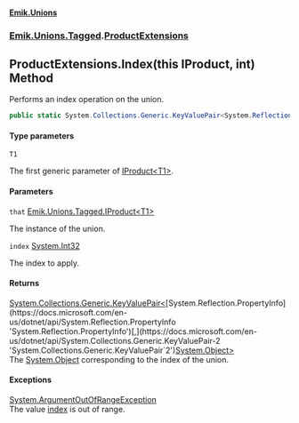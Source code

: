 #### [Emik.Unions](index.md 'index')
### [Emik.Unions.Tagged](Emik.Unions.Tagged.md 'Emik.Unions.Tagged').[ProductExtensions](ProductExtensions.md 'Emik.Unions.Tagged.ProductExtensions')

## ProductExtensions.Index<T1>(this IProduct<T1>, int) Method

Performs an index operation on the union.

```csharp
public static System.Collections.Generic.KeyValuePair<System.Reflection.PropertyInfo,object?> Index<T1>(this Emik.Unions.Tagged.IProduct<T1> that, int index);
```
#### Type parameters

<a name='Emik.Unions.Tagged.ProductExtensions.Index_T1_(thisEmik.Unions.Tagged.IProduct_T1_,int).T1'></a>

`T1`

The first generic parameter of [IProduct&lt;T1&gt;](IProduct{T1}.md 'Emik.Unions.Tagged.IProduct<T1>').
#### Parameters

<a name='Emik.Unions.Tagged.ProductExtensions.Index_T1_(thisEmik.Unions.Tagged.IProduct_T1_,int).that'></a>

`that` [Emik.Unions.Tagged.IProduct&lt;](IProduct{T1}.md 'Emik.Unions.Tagged.IProduct<T1>')[T1](ProductExtensions.Index{T1}(IProduct{T1},Int32).md#Emik.Unions.Tagged.ProductExtensions.Index_T1_(thisEmik.Unions.Tagged.IProduct_T1_,int).T1 'Emik.Unions.Tagged.ProductExtensions.Index<T1>(this Emik.Unions.Tagged.IProduct<T1>, int).T1')[&gt;](IProduct{T1}.md 'Emik.Unions.Tagged.IProduct<T1>')

The instance of the union.

<a name='Emik.Unions.Tagged.ProductExtensions.Index_T1_(thisEmik.Unions.Tagged.IProduct_T1_,int).index'></a>

`index` [System.Int32](https://docs.microsoft.com/en-us/dotnet/api/System.Int32 'System.Int32')

The index to apply.

#### Returns
[System.Collections.Generic.KeyValuePair&lt;](https://docs.microsoft.com/en-us/dotnet/api/System.Collections.Generic.KeyValuePair-2 'System.Collections.Generic.KeyValuePair`2')[System.Reflection.PropertyInfo](https://docs.microsoft.com/en-us/dotnet/api/System.Reflection.PropertyInfo 'System.Reflection.PropertyInfo')[,](https://docs.microsoft.com/en-us/dotnet/api/System.Collections.Generic.KeyValuePair-2 'System.Collections.Generic.KeyValuePair`2')[System.Object](https://docs.microsoft.com/en-us/dotnet/api/System.Object 'System.Object')[&gt;](https://docs.microsoft.com/en-us/dotnet/api/System.Collections.Generic.KeyValuePair-2 'System.Collections.Generic.KeyValuePair`2')  
The [System.Object](https://docs.microsoft.com/en-us/dotnet/api/System.Object 'System.Object') corresponding to the index of the union.

#### Exceptions

[System.ArgumentOutOfRangeException](https://docs.microsoft.com/en-us/dotnet/api/System.ArgumentOutOfRangeException 'System.ArgumentOutOfRangeException')  
The value [index](ProductExtensions.Index{T1}(IProduct{T1},Int32).md#Emik.Unions.Tagged.ProductExtensions.Index_T1_(thisEmik.Unions.Tagged.IProduct_T1_,int).index 'Emik.Unions.Tagged.ProductExtensions.Index<T1>(this Emik.Unions.Tagged.IProduct<T1>, int).index') is out of range.